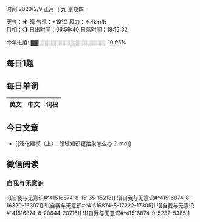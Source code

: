 

时间:2023/2/9 正月 十九 星期四

天气：☀️   晴 气温：+19°C 风力：←4km/h  
月相：🌖 日出时间：06:59:40 日落时间：18:16:32

今年进度: ▓▓░░░░░░░░░░░░░░░░░░ 10.95%


## 每日1题


## 每日单词

| 英文       | 中文       |词根|
| ---------- | ---------- | ---|


## 今日文章

- [[泛化建模（上）：领域知识更抽象怎么办？.md]]


## 微信阅读

<!-- start of weread -->

### 自我与无意识
![[自我与无意识#^41516874-8-15135-15218]]
![[自我与无意识#^41516874-8-16320-16397]]
![[自我与无意识#^41516874-8-17222-17305]]
![[自我与无意识#^41516874-8-20644-20716]]
![[自我与无意识#^41516874-9-5232-5385]]

<!-- end of weread -->
